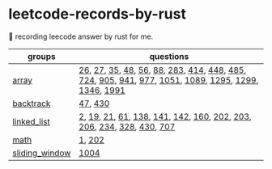 # leetcode-records-by-rust
🐒 recording leecode answer by rust for me.

| groups | questions |
| ----------- | ----------- |
| [array](_array) | [26](_array/_26_remove-duplicates-from-sorted-array), [27](_array/_27_remove-element), [35](_array/_35_search-insert-position), [48](_array/_48_rotate-image), [56](_array/_56_merge-intervals), [88](_array/_88_merge-sorted-array), [283](_array/_283_move-zeroes), [414](_array/_414_third-maximum-number), [448](_array/_448_find-all-numbers-disappeared-in-an-array), [485](_array/_485_max-consecutive-ones), [724](_array/_724_find-pivot-index), [905](_array/_905_sort-array-by-parity), [941](_array/_941_valid-mountain-array), [977](_array/_977_squares-of-a-sorted-array), [1051](_array/_1051_height-checker), [1089](_array/_1089_duplicate-zeros), [1295](_array/_1295_find-numbers-with-even-number-of-digits), [1299](_array/_1299_replace-elements-with-greatest-element-on-right-side), [1346](_array/_1346_check-if-n-and-its-double-exist), [1991](_array/_1991_find-the-middle-index-in-array)|
|[backtrack](_backtrack)|[47](_backtrack/_47_permutations-ii), [430](_linked_list/_430_flatten-a-multilevel-doubly-linked-list)|
|[linked_list](_linked_list)| [2](_linked_list/_2_add-two-numbers), [19](_linked_list/_19_remove-nth-node-from-end-of-list), [21](_linked_list/_21_merge-two-sorted-lists), [61](_linked_list/_61_rotate-list), [138](_linked_list/_138_copy-list-with-random-pointer), [141](_linked_list/_141_linked-list-cycle), [142](_linked_list/_142_linked-list-cycle-ii), [160](_linked_list/_160_intersection-of-two-linked-lists), [202](_linked_list/_202_happy-number), [203](_linked_list/_203_remove-linked-list-elements), [206](_linked_list/_206_reverse-linked-list), [234](_linked_list/_234_palindrome-linked-list), [328](_linked_list/_328_odd-even-linked-list), [430](_linked_list/_430_flatten-a-multilevel-doubly-linked-list), [707](_linked_list/_707_design-linked-list)|
|[math](_math)|[1](_math/_math/_1_two-sum), [202](_math/_202_happy-number)|
|[sliding_window](_sliding_window)|[1004](_sliding_window/_1004_max-consecutive-ones-iii)|